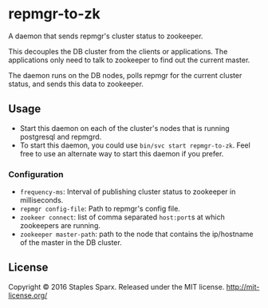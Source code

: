 # repmgr-to-zk

A daemon that sends repmgr's cluster status to zookeeper.

This decouples the DB cluster from the clients or applications. The applications only need to talk to zookeeper to find out the current master.

The daemon runs on the DB nodes, polls repmgr for the current cluster status, and sends this data to zookeeper.

## Usage

- Start this daemon on each of the cluster's nodes that is running postgresql and repmgrd.
- To start this daemon, you could use `bin/svc start repmgr-to-zk`. Feel free to use an alternate way to start this daemon if you prefer.

### Configuration
- `frequency-ms`: Interval of publishing cluster status to zookeeper in milliseconds.
- `repmgr config-file`: Path to repmgr's config file.
- `zookeer connect`: list of comma separated `host:port`s at which zookeepers are running.
- `zookeeper master-path`: path to the node that contains the ip/hostname of the master in the DB cluster.

## License

Copyright © 2016 Staples Sparx. Released under the MIT license. http://mit-license.org/
